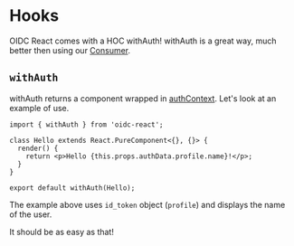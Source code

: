 # Hooks

OIDC React comes with a HOC withAuth! withAuth is a great way, much better then using our [Consumer](https://reactjs.org/docs/context.html#contextconsumer).

## `withAuth`

withAuth returns a component wrapped in [authContext](../docs/interfaces/authcontextprops.md). Let's look at an example of use.

```tsx
import { withAuth } from 'oidc-react';

class Hello extends React.PureComponent<{}, {}> {
  render() {
    return <p>Hello {this.props.authData.profile.name}!</p>;
  }
}

export default withAuth(Hello);
```

The example above uses `id_token` object (`profile`) and displays the name of the user.

It should be as easy as that!

